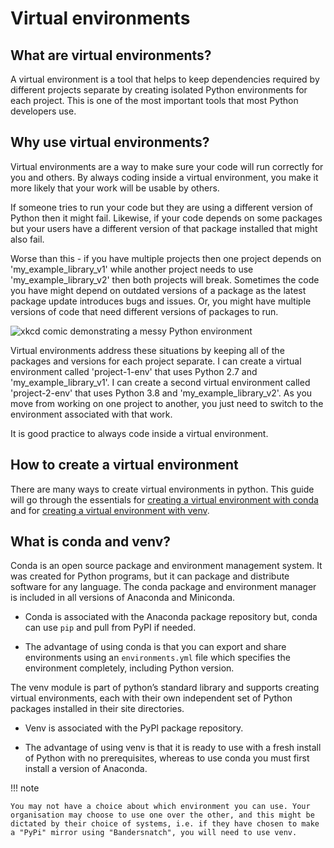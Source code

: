 # Virtual environments

## What are virtual environments?

A virtual environment is a tool that helps to keep dependencies required by different projects separate by creating isolated Python environments for each project. This is one of the most important tools that most Python developers use.

## Why use virtual environments?

Virtual environments are a way to make sure your code will run correctly for you and others. By always coding inside a virtual environment, you make it more likely that your work will be usable by others.

If someone tries to run your code but they are using a different version of Python then it might fail. Likewise, if your code depends on some packages but your users have a different version of that package installed that might also fail.

Worse than this - if you have multiple projects then one project depends on 'my_example_library_v1' while another project needs to use 'my_example_library_v2' then both projects will break. Sometimes the code you have might depend on outdated versions of a package as the latest package update introduces bugs and issues. Or, you might have multiple versions of code that need different versions of packages to run.

![xkcd comic demonstrating a messy Python environment](../../../images/python_environment.png)

Virtual environments address these situations by keeping all of the packages and versions for each project separate. I can create a virtual environment called 'project-1-env' that uses Python 2.7 and 'my_example_library_v1'. I can create a second virtual environment called 'project-2-env' that uses Python 3.8 and 'my_example_library_v2'. As you move from working on one project to another, you just need to switch to the environment associated with that work.

It is good practice to always code inside a virtual environment.

## How to create a virtual environment

There are many ways to create virtual environments in python. This guide will go through the essentials for [creating a virtual environment with conda][create-venv-with-conda] and for [creating a virtual environment with venv][create-venv-with-venv].

## What is conda and venv?

Conda is an open source package and environment management system. It was created for Python programs, but it can package and distribute software for any language. The conda package and environment manager is included in all versions of Anaconda and Miniconda. 

- Conda is associated with the Anaconda package repository but, conda can use `pip` and pull from PyPI if needed.

- The advantage of using conda is that you can export and share environments using an `environments.yml` file which specifies the environment completely, including Python version. 

The venv module is part of python’s standard library and supports creating virtual environments, each with their own independent set of Python packages installed in their site directories. 

- Venv is associated with the PyPI package repository.

- The advantage of using venv is that it is ready to use with a fresh install of Python with no prerequisites, whereas to use conda you must first install a version of Anaconda.

!!! note
    
    You may not have a choice about which environment you can use. Your organisation may choose to use one over the other, and this might be dictated by their choice of systems, i.e. if they have chosen to make a "PyPi" mirror using "Bandersnatch", you will need to use venv.

[create-venv-with-conda]: ./conda.md
[create-venv-with-venv]: ./venv.md
